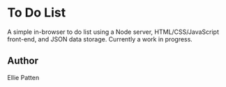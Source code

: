# To Do List
A simple in-browser to do list using a Node server, HTML/CSS/JavaScript front-end, and JSON data storage.
Currently a work in progress.

## Author
Ellie Patten
